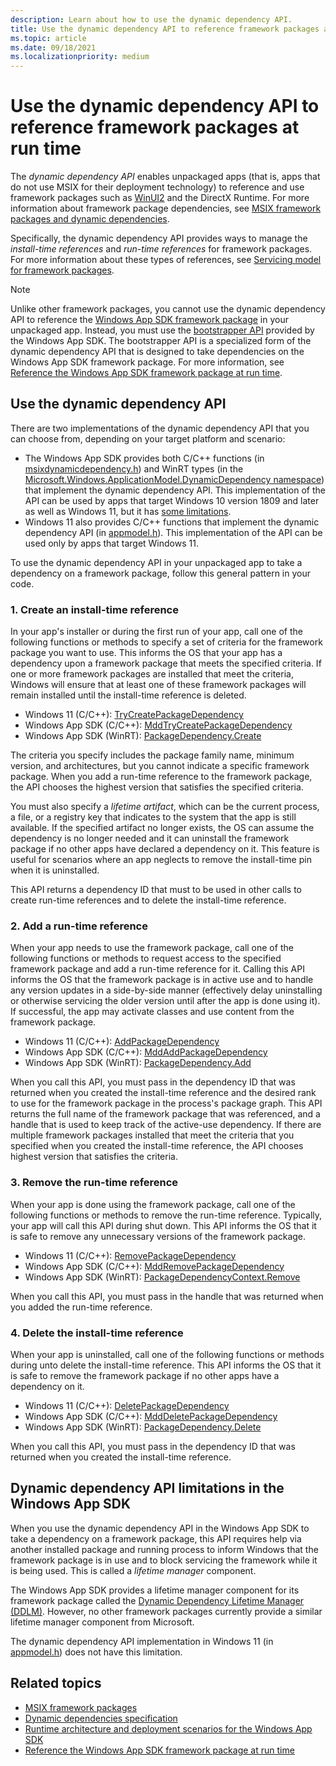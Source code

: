 ```yaml
---
description: Learn about how to use the dynamic dependency API.
title: Use the dynamic dependency API to reference framework packages at run time
ms.topic: article
ms.date: 09/18/2021
ms.localizationpriority: medium
---
```


# Use the dynamic dependency API to reference framework packages at run time

The *dynamic dependency API* enables unpackaged apps (that is, apps that do not use MSIX for their deployment technology) to reference and use framework packages such as [WinUI2](../../../winui/winui2/index.md) and the DirectX Runtime. For more information about framework package dependencies, see [MSIX framework packages and dynamic dependencies](framework-packages-overview.md).

Specifically, the dynamic dependency API provides ways to manage the *install-time references* and *run-time references* for framework packages. For more information about these types of references, see [Servicing model for framework packages](framework-packages-overview.md#servicing-model-for-framework-packages). 

> [!NOTE]
> Unlike other framework packages, you cannot use the dynamic dependency API to reference the [Windows App SDK framework package](../../../windows-app-sdk/deployment-architecture.md#framework-packages-for-packaged-and-unpackaged-apps) in your unpackaged app. Instead, you must use the [bootstrapper API](/windows/windows-app-sdk/api/win32/_bootstrap/) provided by the Windows App SDK. The bootstrapper API is a specialized form of the dynamic dependency API that is designed to take dependencies on the Windows App SDK framework package. For more information, see [Reference the Windows App SDK framework package at run time](../../../windows-app-sdk/reference-framework-package-run-time.md).

## Use the dynamic dependency API

There are two implementations of the dynamic dependency API that you can choose from, depending on your target platform and scenario:

- The Windows App SDK provides both C/C++ functions (in [msixdynamicdependency.h](/windows/windows-app-sdk/api/win32/msixdynamicdependency)) and WinRT types (in the [Microsoft.Windows.ApplicationModel.DynamicDependency namespace](/windows/windows-app-sdk/api/winrt/microsoft.windows.applicationmodel.dynamicdependency)) that implement the dynamic dependency API. This implementation of the API can be used by apps that target Windows 10 version 1809 and later as well as Windows 11, but it has [some limitations](#dynamic-dependency-api-limitations-in-the-windows-app-sdk).
- Windows 11 also provides C/C++ functions that implement the dynamic dependency API (in [appmodel.h](/windows/win32/api/appmodel)). This implementation of the API can be used only by apps that target Windows 11.

To use the dynamic dependency API in your unpackaged app to take a dependency on a framework package, follow this general pattern in your code.

### 1. Create an install-time reference

In your app's installer or during the first run of your app, call one of the following functions or methods to specify a set of criteria for the framework package you want to use. This informs the OS that your app has a dependency upon a framework package that meets the specified criteria. If one or more framework packages are installed that meet the criteria, Windows will ensure that at least one of these framework packages will remain installed until the install-time reference is deleted.

- Windows 11 (C/C++): [TryCreatePackageDependency](/windows/win32/api/appmodel/nf-appmodel-trycreatepackagedependency)
- Windows App SDK (C/C++): [MddTryCreatePackageDependency](/windows/windows-app-sdk/api/win32/msixdynamicdependency/nf-msixdynamicdependency-mddtrycreatepackagedependency)
- Windows App SDK (WinRT): [PackageDependency.Create](/windows/windows-app-sdk/api/winrt/microsoft.windows.applicationmodel.dynamicdependency.packagedependency.create)

The criteria you specify includes the package family name, minimum version, and architectures, but you cannot indicate a specific framework package. When you add a run-time reference to the framework package, the API chooses the highest version that satisfies the specified criteria.

You must also specify a *lifetime artifact*, which can be the current process, a file, or a registry key that indicates to the system that the app is still available. If the specified artifact no longer exists, the OS can assume the dependency is no longer needed and it can uninstall the framework package if no other apps have declared a dependency on it. This feature is useful for scenarios where an app neglects to remove the install-time pin when it is uninstalled.

This API returns a dependency ID that must to be used in other calls to create run-time references and to delete the install-time reference.

### 2. Add a run-time reference

When your app needs to use the framework package, call one of the following functions or methods to request access to the specified framework package and add a run-time reference for it. Calling this API informs the OS that the framework package is in active use and to handle any version updates in a side-by-side manner (effectively delay uninstalling or otherwise servicing the older version until after the app is done using it). If successful, the app may activate classes and use content from the framework package.

- Windows 11 (C/C++): [AddPackageDependency](/windows/win32/api/appmodel/nf-appmodel-addpackagedependency)
- Windows App SDK (C/C++): [MddAddPackageDependency](/windows/windows-app-sdk/api/win32/msixdynamicdependency/nf-msixdynamicdependency-mddaddpackagedependency)
- Windows App SDK (WinRT): [PackageDependency.Add](/windows/windows-app-sdk/api/winrt/microsoft.windows.applicationmodel.dynamicdependency.packagedependency.add)

When you call this API, you must pass in the dependency ID that was returned when you created the install-time reference and the desired rank to use for the framework package in the process's package graph. This API returns the full name of the framework package that was referenced, and a handle that is used to keep track of the active-use dependency. If there are multiple framework packages installed that meet the criteria that you specified when you created the install-time reference, the API chooses highest version that satisfies the criteria.

### 3. Remove the run-time reference

When your app is done using the framework package, call one of the following functions or methods to remove the run-time reference. Typically, your app will call this API during shut down. This API informs the OS that it is safe to remove any unnecessary versions of the framework package.

- Windows 11 (C/C++): [RemovePackageDependency](/windows/win32/api/appmodel/nf-appmodel-removepackagedependency)
- Windows App SDK (C/C++): [MddRemovePackageDependency](/windows/windows-app-sdk/api/win32/msixdynamicdependency/nf-msixdynamicdependency-mddremovepackagedependency)
- Windows App SDK (WinRT): [PackageDependencyContext.Remove](/windows/windows-app-sdk/api/winrt/microsoft.windows.applicationmodel.dynamicdependency.packagedependencycontext.remove)

When you call this API, you must pass in the handle that was returned when you added the run-time reference.

### 4. Delete the install-time reference

When your app is uninstalled, call one of the following functions or methods during unto delete the install-time reference. This API informs the OS that it is safe to remove the framework package if no other apps have a dependency on it.

- Windows 11 (C/C++): [DeletePackageDependency](/windows/win32/api/appmodel/nf-appmodel-deletepackagedependency)
- Windows App SDK (C/C++): [MddDeletePackageDependency](/windows/windows-app-sdk/api/win32/msixdynamicdependency/nf-msixdynamicdependency-mdddeletepackagedependency)
- Windows App SDK (WinRT): [PackageDependency.Delete](/windows/windows-app-sdk/api/winrt/microsoft.windows.applicationmodel.dynamicdependency.packagedependency.delete)

When you call this API, you must pass in the dependency ID that was returned when you created the install-time reference.

## Dynamic dependency API limitations in the Windows App SDK

When you use the dynamic dependency API in the Windows App SDK to take a dependency on a framework package, this API requires help via another installed package and running process to inform Windows that the framework package is in use and to block servicing the framework while it is being used. This is called a *lifetime manager* component.

The Windows App SDK provides a lifetime manager component for its framework package called the [Dynamic Dependency Lifetime Manager (DDLM)](../../../windows-app-sdk/deployment-architecture.md#dynamic-dependency-lifetime-manager-ddlm). However, no other framework packages currently provide a similar lifetime manager component from Microsoft.

The dynamic dependency API implementation in Windows 11 (in [appmodel.h](/windows/win32/api/appmodel)) does not have this limitation.

## Related topics

- [MSIX framework packages](framework-packages-overview.md)
- [Dynamic dependencies specification](https://github.com/microsoft/WindowsAppSDK/blob/main/specs/dynamicdependencies/DynamicDependencies.md)
- [Runtime architecture and deployment scenarios for the Windows App SDK](../../../windows-app-sdk/deployment-architecture.md)
- [Reference the Windows App SDK framework package at run time](../../../windows-app-sdk/reference-framework-package-run-time.md)